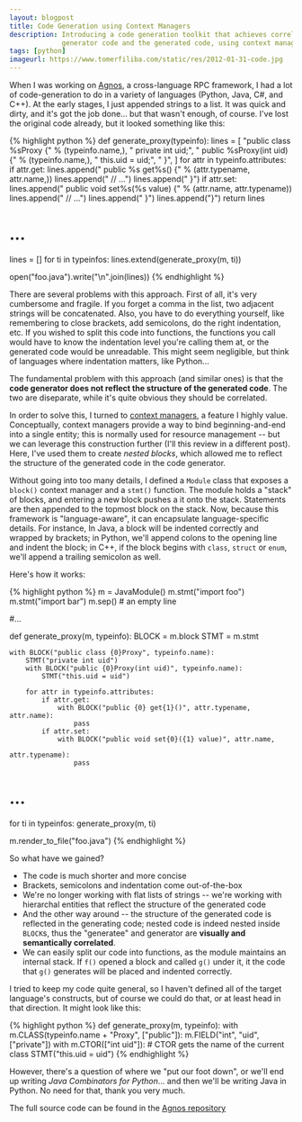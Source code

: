 ```yaml
---
layout: blogpost
title: Code Generation using Context Managers
description: Introducing a code generation toolkit that achieves correlation between the
             generator code and the generated code, using context managers
tags: [python]
imageurl: https://www.tomerfiliba.com/static/res/2012-01-31-code.jpg
---
```


When I was working on [Agnos](http://agnos.sourceforge.net), a cross-language RPC framework,
I had a lot of code-generation to do in a variety of languages (Python, Java, C#, and C++).
At the early stages, I just appended strings to a list. It was quick and dirty, and it's got the
job done... but that wasn't enough, of course. I've lost the original code already, but it looked
something like this:

{% highlight python %}
def generate_proxy(typeinfo):
    lines = [
        "public class %sProxy {" % (typeinfo.name,),
        "    private int uid;",
        "    public %sProxy(int uid) {" % (typeinfo.name,),
        "        this.uid = uid;",
        "    }",
    ]
    for attr in typeinfo.attributes:
        if attr.get:
            lines.append("    public %s get%s() {" % (attr.typename,
                                                    attr.name,))
            lines.append("        // ...")
            lines.append("    }")
        if attr.set:
            lines.append("    public void set%s(%s value) {" % (attr.name,
                                                            attr.typename))
            lines.append("        // ...")
            lines.append("    }")
    lines.append("}")
    return lines
# ...

lines = []
for ti in typeinfos:
    lines.extend(generate_proxy(m, ti))

open("foo.java").write("\n".join(lines))
{% endhighlight %}

There are several problems with this approach. First of all, it's very cumbersome and fragile.
If you forget a comma in the list, two adjacent strings will be concatenated. Also, you have
to do everything yourself, like remembering to close brackets, add semicolons, do the right
indentation, etc. If you wished to split this code into functions, the functions you call would
have to know the indentation level you're calling them at, or the generated code would be
unreadable. This might seem negligible, but think of languages where indentation matters, like
Python...

The fundamental problem with this approach (and similar ones) is that the **code generator does
not reflect the structure of the generated code**. The two are diseparate, while it's quite
obvious they should be correlated.

In order to solve this, I turned to [context managers](http://www.python.org/dev/peps/pep-0343/),
a feature I highly value. Conceptually, context managers provide a way to bind beginning-and-end
into a single entity; this is normally used for resource management -- but we can leverage this
construction further (I'll this review in a different post). Here, I've used them to create
*nested blocks*, which allowed me to reflect the structure of the generated code in the code
generator.

Without going into too many details, I defined a `Module` class that exposes a `block()`
context manager and a `stmt()` function. The module holds a "stack" of blocks, and entering a new
block pushes a it onto the stack. Statements are then appended to the topmost block on the stack.
Now, because this framework is "language-aware", it can encapsulate language-specific details.
For instance, In Java, a block will be indented correctly and wrapped by brackets; in Python,
we'll append colons to the opening line and indent the block; in C++, if the block begins with
`class`, `struct` or `enum`, we'll append a trailing semicolon as well.

Here's how it works:

{% highlight python %}
m = JavaModule()
m.stmt("import foo")
m.stmt("import bar")
m.sep()   # an empty line

#...

def generate_proxy(m, typeinfo):
    BLOCK = m.block
    STMT = m.stmt

    with BLOCK("public class {0}Proxy", typeinfo.name):
        STMT("private int uid")
        with BLOCK("public {0}Proxy(int uid)", typeinfo.name):
            STMT("this.uid = uid")

        for attr in typeinfo.attributes:
            if attr.get:
                with BLOCK("public {0} get{1}()", attr.typename, attr.name):
                    pass
            if attr.set:
                with BLOCK("public void set{0}({1} value)", attr.name,
                                                            attr.typename):
                    pass
# ...

for ti in typeinfos:
    generate_proxy(m, ti)

m.render_to_file("foo.java")
{% endhighlight %}

So what have we gained?

*   The code is much shorter and more concise
*   Brackets, semicolons and indentation come out-of-the-box
*   We're no longer working with flat lists of strings -- we're working with hierarchal entities
    that reflect the structure of the generated code
*   And the other way around -- the structure of the generated code is reflected in the generating
    code; nested code is indeed nested inside `BLOCK`s, thus the "generatee" and generator are
    **visually and semantically correlated**.
*   We can easily split our code into functions, as the module maintains an internal stack.
    If `f()` opened a block and called `g()` under it, it the code that `g()` generates will be
    placed and indented correctly.

I tried to keep my code quite general, so I haven't defined all of the target language's
constructs, but of course we could do that, or at least head in that direction.
It might look like this:

{% highlight python %}
def generate_proxy(m, typeinfo):
    with m.CLASS(typeinfo.name + "Proxy", ["public"]):
        m.FIELD("int", "uid", ["private"])
        with m.CTOR(["int uid"]):   # CTOR gets the name of the current class
            STMT("this.uid = uid")
{% endhighlight %}

However, there's a question of where we "put our foot down", or we'll end up writing *Java
Combinators for Python*... and then we'll be writing Java in Python. No need for that,
thank you very much.

The full source code can be found in the
[Agnos repository](https://github.com/tomerfiliba/agnos/blob/master/compiler/src/agnos_compiler/langs/clike.py)
